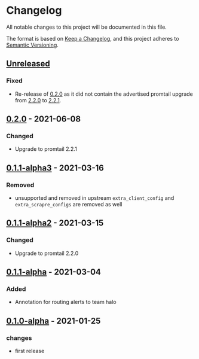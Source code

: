 # Changelog

All notable changes to this project will be documented in this file.

The format is based on [Keep a Changelog](https://keepachangelog.com/en/1.0.0/),
and this project adheres to [Semantic Versioning](https://semver.org/spec/v2.0.0.html).

## [Unreleased]

### Fixed

- Re-release of [0.2.0] as it did not contain the advertised promtail upgrade from [2.2.0](https://github.com/grafana/loki/releases/tag/v2.2.0) to [2.2.1](https://github.com/grafana/loki/releases/tag/v2.2.1).

## [0.2.0] - 2021-06-08

### Changed

- Upgrade to promtail 2.2.1

## [0.1.1-alpha3] - 2021-03-16

### Removed

- unsupported and removed in upstream `extra_client_config` and `extra_scrapre_configs` are removed as well

## [0.1.1-alpha2] - 2021-03-15

### Changed

- Upgrade to promtail 2.2.0

## [0.1.1-alpha] - 2021-03-04

### Added

- Annotation for routing alerts to team halo

## [0.1.0-alpha] - 2021-01-25

### changes
- first release

[Unreleased]: https://github.com/giantswarm/promtail-app/compare/v0.2.0...HEAD
[0.2.0]: https://github.com/giantswarm/promtail-app/compare/v0.1.1-alpha3...v0.2.0
[0.1.1-alpha3]: https://github.com/giantswarm/promtail-app/compare/v0.1.1-alpha2...v0.1.1-alpha3
[0.1.1-alpha2]: https://github.com/giantswarm/promtail-app/compare/v0.1.1-alpha...v0.1.1-alpha2
[0.1.1-alpha]: https://github.com/giantswarm/promtail-app/compare/v0.1.0-alpha...v0.1.1-alpha
[0.1.0-alpha]: https://github.com/giantswarm/promtail-app/releases/tag/v0.1.0-alpha
